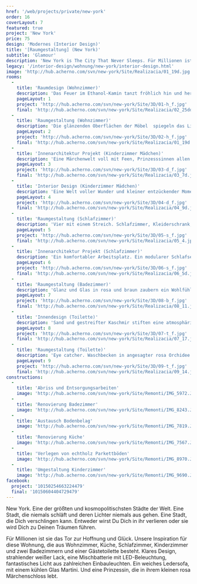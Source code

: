 ```yaml
---
href: '/web/projects/private/new-york'
order: 16
coverLayout: 7
featured: true
project: 'New York'
price: 75
design: 'Modernes (Interior Design)'
title: '[Raumgestaltung] (New York)'
subtitle: 'Glamour'
description: 'New York is The City That Never Sleeps. Für Millionen ist Sie das Tor zur Hoffnung und Glück. Unsere Inspiration für diese Wohnung, die aus Wohnzimmer, Küche, Schlafzimmer, Kinderzimmer und zwei Badezimmern und einer Gästetoilette besteht.'
legacy: '/interior-design/wohnung/new-york/interior-design.html'
image: 'http://hub.acherno.com/svn/new-york/Site/Realizacia/01_19d.jpg'
rooms:
  -
    title: 'Raumdesign (Wohnzimmer)'
    description: 'Das Feuer im Ethanol-Kamin tanzt fröhlich hin und her  und wirft sein warmes Licht auf den vielfarbigen Stein.'
    pageLayout: 1
    project: 'http://hub.acherno.com/svn/new-york/Site/3D/01-h_f.jpg'
    final: 'http://hub.acherno.com/svn/new-york/Site/Realizacia/02_25dd.jpg'
  -
    title: 'Raumgestaltung (Wohnzimmer)'
    description: 'Die glänzenden Oberflächen der Möbel  spiegeln das Licht wider und die Decke fängt es schimmernd auf.'
    pageLayout: 2
    project: 'http://hub.acherno.com/svn/new-york/Site/3D/02-h_f.jpg'
    final: 'http://hub.acherno.com/svn/new-york/Site/Realizacia/01_19d.jpg'
  -
    title: 'Innenarchitektur Projekt (Kinderzimmer Mädchen)'
    description: 'Eine Märchenwelt voll mit Feen, Prinzesssinnen allen Gestalten die dazugehören. Diese Welt hat eine Malerin mit ihrem Pinsel geschaffen um damit Teil der Kindheit zu werden.'
    pageLayout: 3
    project: 'http://hub.acherno.com/svn/new-york/Site/3D/03-d_f.jpg'
    final: 'http://hub.acherno.com/svn/new-york/Site/Realizacia/03_7d.jpg'
  -
    title: 'Interior Design (Kinderzimmer Mädchen)'
    description: 'Eine Welt voller Wunder und kleiner entzückender Momente in diesem rosa und weiß getauchten romantischem Zimmer.'
    pageLayout: 4
    project: 'http://hub.acherno.com/svn/new-york/Site/3D/04-d_f.jpg'
    final: 'http://hub.acherno.com/svn/new-york/Site/Realizacia/04_9d.jpg'
  -
    title: 'Raumgestaltung (Schlafzimmer)'
    description: 'Vier mit einem Streich. Schlafzimmer, Kleiderschrank, Kabinett und Gästezimmer. Geht nicht, gibt’s nicht! Dieser riesige Raum hat Platz für alles Notwendige.'
    pageLayout: 5
    project: 'http://hub.acherno.com/svn/new-york/Site/3D/05-s_f.jpg'
    final: 'http://hub.acherno.com/svn/new-york/Site/Realizacia/05_4.jpg'
  -
    title: 'Innenarchitektur Projekt (Schlafzimmer)'
    description: 'Ein komfortabler Arbeitsplatz. Ein modularer Schlafsessel für unerwartete Gäste und ein geräumiges von schweren Vorhängen getrenntes Schlafzimmer mit in der Garderobe integrierter Tür zeichnen diesen besonderen Look aus.'
    pageLayout: 6
    project: 'http://hub.acherno.com/svn/new-york/Site/3D/06-s_f.jpg'
    final: 'http://hub.acherno.com/svn/new-york/Site/Realizacia/06_5d.jpg'
  -
    title: 'Raumgestaltung (Badezimmer)'
    description: 'Glanz und Glas in rosa und braun zaubern ein Wohlfühlambiente.'
    pageLayout: 7
    project: 'http://hub.acherno.com/svn/new-york/Site/3D/08-b_f.jpg'
    final: 'http://hub.acherno.com/svn/new-york/Site/Realizacia/08_11.jpg'
  -
    title: 'Innendesign (Toilette)'
    description: 'Sand und gestreifter Kaschmir stiften eine atmosphärische Wirkung.'
    pageLayout: 8
    project: 'http://hub.acherno.com/svn/new-york/Site/3D/07-t_f.jpg'
    final: 'http://hub.acherno.com/svn/new-york/Site/Realizacia/07_17.jpg'
  -
    title: 'Raumgestaltung (Toilette)'
    description: 'Eye catcher. Waschbecken in angesagter rosa Orchidee für den extravaganten Geschmack.'
    pageLayout: 9
    project: 'http://hub.acherno.com/svn/new-york/Site/3D/09-t_f.jpg'
    final: 'http://hub.acherno.com/svn/new-york/Site/Realizacia/09_14.jpg'
constructions:
  - 
    title: 'Abriss und Entsorgungsarbeiten'
    image: 'http://hub.acherno.com/svn/new-york/Site/Remonti/IMG_5972.JPG'
  - 
    title: 'Renovierung Badezimmer'
    image: 'http://hub.acherno.com/svn/new-york/Site/Remonti/IMG_8243.JPG'
  - 
    title: 'Austausch Bodenbelag'
    image: 'http://hub.acherno.com/svn/new-york/Site/Remonti/IMG_7819.JPG'
  - 
    title: 'Renovierung Küche'
    image: 'http://hub.acherno.com/svn/new-york/Site/Remonti/IMG_7567.JPG'
  - 
    title: 'Verlegen von echtholz Parkettböden'
    image: 'http://hub.acherno.com/svn/new-york/Site/Remonti/IMG_8970.JPG'
  - 
    title: 'Umgestaltung Kinderzimmer'
    image: 'http://hub.acherno.com/svn/new-york/Site/Remonti/IMG_9690.JPG'
facebook:
  project: '10150254663224479'
  final: '10150604404729479'
---
```

New York. Eine der größten und kosmopolitischsten Städte der Welt. Eine Stadt, die niemals schläft und deren Lichter niemals aus gehen. Eine Stadt, die Dich verschlingen kann. Entweder wirst Du Dich in ihr verlieren oder sie wird Dich zu Deinen Träumen führen.

Für Millionen ist sie das Tor zur Hoffnung und Glück. Unsere Inspiration für diese Wohnung, die aus Wohnzimmer, Küche, Schlafzimmer, Kinderzimmer und zwei Badezimmern und einer Gästetoilette besteht. Klares Design, strahlender weißer Lack, eine Mischbatterie mit LED-Beleuchtung,  fantastisches Licht aus zahlreichen Einbauleuchten. Ein weiches Ledersofa, mit einem kühlen Glas Martini. Und eine Prinzessin, die in ihrem kleinen rosa Märchenschloss lebt. 
